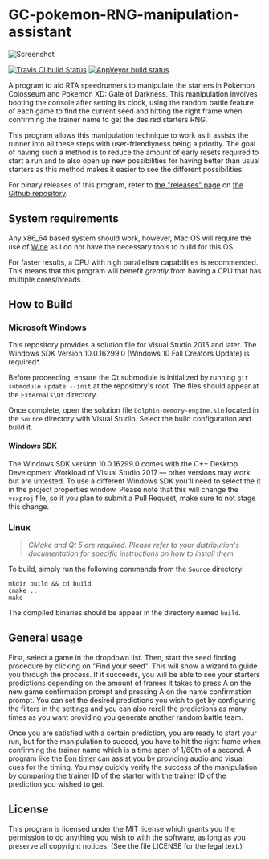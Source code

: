 # GC-pokemon-RNG-manipulation-assistant
![Screenshot](https://raw.githubusercontent.com/GC-pokemon-RNG-manipulation-assistant/master/Docs/screenshot.png)

[![Travis CI build Status](https://travis-ci.org/aldelaro5/GC-pokemon-RNG-manipulation-assistant.svg?branch=master)](https://travis-ci.org/aldelaro5/GC-pokemon-RNG-manipulation-assistant)
[![AppVeyor build status](https://ci.appveyor.com/api/projects/status/3k6v4h3rxl4pjd57/branch/master?svg=true)](https://ci.appveyor.com/project/aldelaro5/gc-pokemon-rng-manipulation-assistant/branch/master)

A program to aid RTA speedrunners to manipulate the starters in Pokemon Colosseum and Pokemon XD: Gale of Darkness. This manipulation involves booting the console after setting its clock, using the random battle feature of each game to find the current seed and hitting the right frame when confirming the trainer name to get the desired starters RNG. 

This program allows this manipulation technique to work as it assists the runner into all these steps with user-friendlyness being a priority. The goal of having such a method is to reduce the amount of early resets required to start a run and to also open up new possibilities for having better than usual starters as this method makes it easier to see the different possibilities.

For binary releases of this program, refer to [the "releases" page](https://github.com/aldelaro5/Dolphin-memory-engine/releases) on [the Github repository](https://github.com/aldelaro5/Dolphin-memory-engine).

## System requirements
Any x86_64 based system should work, however, Mac OS will require the use of [Wine](https://www.winehq.org/) as I do not have the necessary tools to build for this OS.

For faster results, a CPU with high parallelism capabilities is recommended. This means that this program will benefit _greatly_ from having a CPU that has multiple cores/hreads.

## How to Build
### Microsoft Windows
This repository provides a solution file for Visual Studio 2015 and later. The Windows SDK Version 10.0.16299.0 (Windows 10 Fall Creators Update) is required*.

Before proceeding, ensure the Qt submodule is initialized by running `git submodule update --init` at the repository's root. The files should appear at the `Externals\Qt` directory.

Once complete, open the solution file `Dolphin-memory-engine.sln` located in the `Source` directory with Visual Studio. Select the build configuration and build it.

#### Windows SDK
The Windows SDK version 10.0.16299.0 comes with the C++ Desktop Development Workload of Visual Studio 2017 — other versions may work but are untested. To use a different Windows SDK you'll need to select the it in the project properties window. Please note that this will change the `vcxproj` file, so if you plan to submit a Pull Request, make sure to not stage this change.

### Linux
> _CMake and Qt 5 are required. Please refer to your distribution's documentation for specific instructions on how to install them._

To build, simply run the following commands from the `Source` directory:

	mkdir build && cd build
	cmake ..
	make

The compiled binaries should be appear in the directory named `build`.

## General usage
First, select a game in the dropdown list. Then, start the seed finding procedure by clicking on "Find your seed". This will show a wizard to guide you through the process. If it succeeds, you will be able to see your starters prodictions depending on the amount of frames it takes to press A on the new game confirmation prompt and pressing A on the name confirmation prompt. You can set the desired predictions you wish to get by configuring the filters in the settings and you can also reroll the predictions as many times as you want providing you generate another random battle team. 

Once you are satisfied with a certain prediction, you are ready to start your run, but for the manipulation to suceed, you have to hit the right frame when confirming the trainer name which is a time span of 1/60th of a second. A program like the [Eon timer](https://bitbucket.org/ToastPlusOne/eontimer/downloads/) can assist you by providing audio and visual cues for the timing. You may quickly verify the success of the manipulation by comparing the trainer ID of the starter with the trainer ID of the prediction you wished to get.

## License
This program is licensed under the MIT license which grants you the permission to do  anything you wish to with the software, as long as you preserve all copyright notices. (See the file LICENSE for the legal text.)
